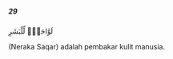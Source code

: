##### 29

<span class="ayah">لَوَّاحَةٌۭ لِّلْبَشَرِ</span>

<span class="ayah_translation">(Neraka Saqar) adalah pembakar kulit manusia.</span>
